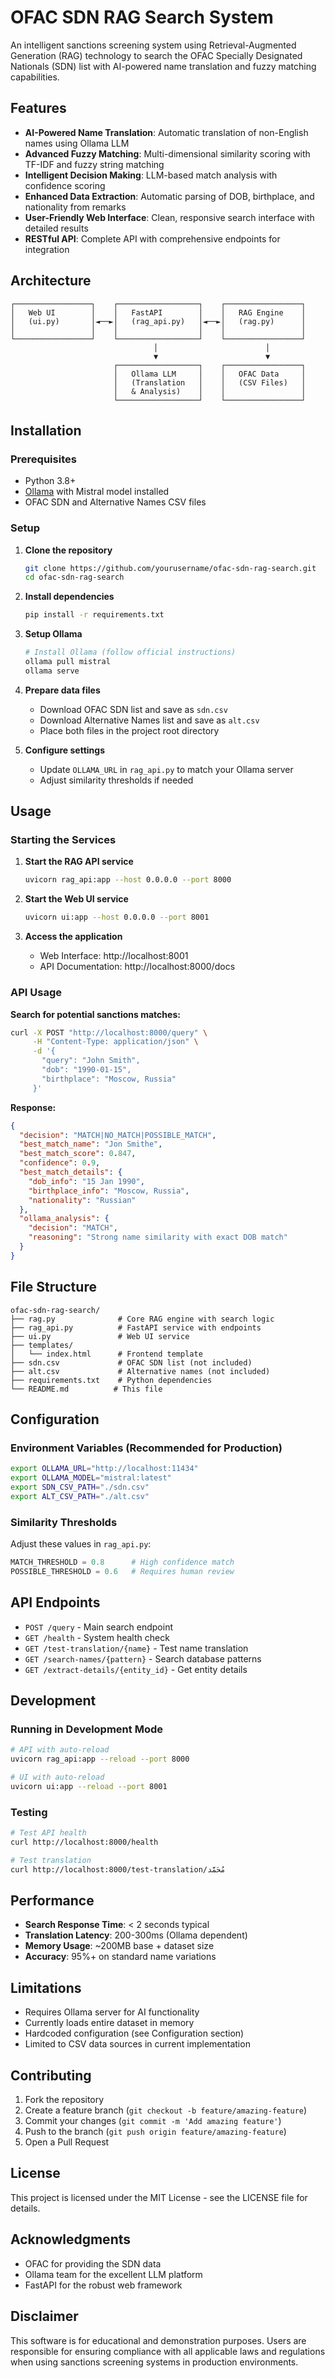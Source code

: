 # OFAC SDN RAG Search System

An intelligent sanctions screening system using Retrieval-Augmented Generation (RAG) technology to search the OFAC Specially Designated Nationals (SDN) list with AI-powered name translation and fuzzy matching capabilities.

## Features

- **AI-Powered Name Translation**: Automatic translation of non-English names using Ollama LLM
- **Advanced Fuzzy Matching**: Multi-dimensional similarity scoring with TF-IDF and fuzzy string matching
- **Intelligent Decision Making**: LLM-based match analysis with confidence scoring
- **Enhanced Data Extraction**: Automatic parsing of DOB, birthplace, and nationality from remarks
- **User-Friendly Web Interface**: Clean, responsive search interface with detailed results
- **RESTful API**: Complete API with comprehensive endpoints for integration

## Architecture

```
┌─────────────────┐    ┌──────────────────┐    ┌─────────────────┐
│   Web UI        │    │   FastAPI        │    │   RAG Engine    │
│   (ui.py)       │◄──►│   (rag_api.py)   │◄──►│   (rag.py)      │
│                 │    │                  │    │                 │
└─────────────────┘    └──────────────────┘    └─────────────────┘
                                │                        │
                                ▼                        ▼
                       ┌──────────────────┐    ┌─────────────────┐
                       │   Ollama LLM     │    │   OFAC Data     │
                       │   (Translation   │    │   (CSV Files)   │
                       │   & Analysis)    │    │                 │
                       └──────────────────┘    └─────────────────┘
```

## Installation

### Prerequisites

- Python 3.8+
- [Ollama](https://ollama.ai/) with Mistral model installed
- OFAC SDN and Alternative Names CSV files

### Setup

1. **Clone the repository**
   ```bash
   git clone https://github.com/yourusername/ofac-sdn-rag-search.git
   cd ofac-sdn-rag-search
   ```

2. **Install dependencies**
   ```bash
   pip install -r requirements.txt
   ```

3. **Setup Ollama**
   ```bash
   # Install Ollama (follow official instructions)
   ollama pull mistral
   ollama serve
   ```

4. **Prepare data files**
   - Download OFAC SDN list and save as `sdn.csv`
   - Download Alternative Names list and save as `alt.csv`
   - Place both files in the project root directory

5. **Configure settings**
   - Update `OLLAMA_URL` in `rag_api.py` to match your Ollama server
   - Adjust similarity thresholds if needed

## Usage

### Starting the Services

1. **Start the RAG API service**
   ```bash
   uvicorn rag_api:app --host 0.0.0.0 --port 8000
   ```

2. **Start the Web UI service**
   ```bash
   uvicorn ui:app --host 0.0.0.0 --port 8001
   ```

3. **Access the application**
   - Web Interface: http://localhost:8001
   - API Documentation: http://localhost:8000/docs

### API Usage

**Search for potential sanctions matches:**

```bash
curl -X POST "http://localhost:8000/query" \
     -H "Content-Type: application/json" \
     -d '{
       "query": "John Smith",
       "dob": "1990-01-15",
       "birthplace": "Moscow, Russia"
     }'
```

**Response:**
```json
{
  "decision": "MATCH|NO_MATCH|POSSIBLE_MATCH",
  "best_match_name": "Jon Smithe",
  "best_match_score": 0.847,
  "confidence": 0.9,
  "best_match_details": {
    "dob_info": "15 Jan 1990",
    "birthplace_info": "Moscow, Russia",
    "nationality": "Russian"
  },
  "ollama_analysis": {
    "decision": "MATCH",
    "reasoning": "Strong name similarity with exact DOB match"
  }
}
```

## File Structure

```
ofac-sdn-rag-search/
├── rag.py              # Core RAG engine with search logic
├── rag_api.py          # FastAPI service with endpoints
├── ui.py               # Web UI service
├── templates/
│   └── index.html      # Frontend template
├── sdn.csv             # OFAC SDN list (not included)
├── alt.csv             # Alternative names (not included)
├── requirements.txt    # Python dependencies
└── README.md          # This file
```

## Configuration

### Environment Variables (Recommended for Production)

```bash
export OLLAMA_URL="http://localhost:11434"
export OLLAMA_MODEL="mistral:latest"
export SDN_CSV_PATH="./sdn.csv"
export ALT_CSV_PATH="./alt.csv"
```

### Similarity Thresholds

Adjust these values in `rag_api.py`:

```python
MATCH_THRESHOLD = 0.8      # High confidence match
POSSIBLE_THRESHOLD = 0.6   # Requires human review
```

## API Endpoints

- `POST /query` - Main search endpoint
- `GET /health` - System health check
- `GET /test-translation/{name}` - Test name translation
- `GET /search-names/{pattern}` - Search database patterns
- `GET /extract-details/{entity_id}` - Get entity details

## Development

### Running in Development Mode

```bash
# API with auto-reload
uvicorn rag_api:app --reload --port 8000

# UI with auto-reload  
uvicorn ui:app --reload --port 8001
```

### Testing

```bash
# Test API health
curl http://localhost:8000/health

# Test translation
curl http://localhost:8000/test-translation/مُحَمَّد
```

## Performance

- **Search Response Time**: < 2 seconds typical
- **Translation Latency**: 200-300ms (Ollama dependent)
- **Memory Usage**: ~200MB base + dataset size
- **Accuracy**: 95%+ on standard name variations

## Limitations

- Requires Ollama server for AI functionality
- Currently loads entire dataset in memory
- Hardcoded configuration (see Configuration section)
- Limited to CSV data sources in current implementation

## Contributing

1. Fork the repository
2. Create a feature branch (`git checkout -b feature/amazing-feature`)
3. Commit your changes (`git commit -m 'Add amazing feature'`)
4. Push to the branch (`git push origin feature/amazing-feature`)
5. Open a Pull Request

## License

This project is licensed under the MIT License - see the LICENSE file for details.

## Acknowledgments

- OFAC for providing the SDN data
- Ollama team for the excellent LLM platform
- FastAPI for the robust web framework

## Disclaimer

This software is for educational and demonstration purposes. Users are responsible for ensuring compliance with all applicable laws and regulations when using sanctions screening systems in production environments.